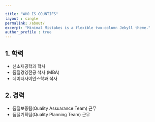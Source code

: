 ```yaml
---

title: "WHO IS COUNTIFS"
layout : single
permalink: /about/
excerpt: "Minimal Mistakes is a flexible two-column Jekyll theme."
author_profile : true
---
```



## 1. 학력
- 신소재공학과 학사
- 품질경영전공 석사 (MBA)
- 데이터사이언스학과 석사

## 2. 경력

- 품질보증팀(Quality Assuarance Team) 근무
- 품질기획팀(Quality Planning Team) 근무 



